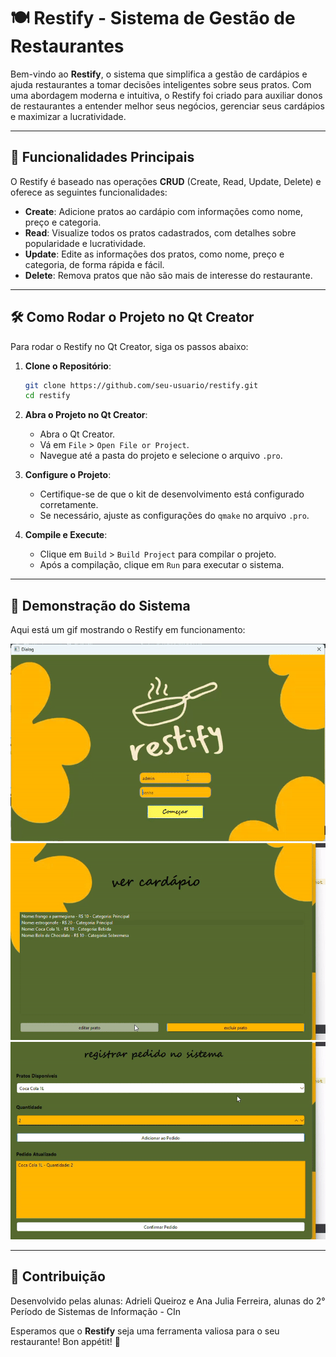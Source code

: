 # 🍽️ **Restify** - Sistema de Gestão de Restaurantes

Bem-vindo ao **Restify**, o sistema que simplifica a gestão de cardápios e ajuda restaurantes a tomar decisões inteligentes sobre seus pratos. Com uma abordagem moderna e intuitiva, o Restify foi criado para auxiliar donos de restaurantes a entender melhor seus negócios, gerenciar seus cardápios e maximizar a lucratividade.

---

## 🚀 **Funcionalidades Principais**

O Restify é baseado nas operações **CRUD** (Create, Read, Update, Delete) e oferece as seguintes funcionalidades:

- **Create**: Adicione pratos ao cardápio com informações como nome, preço e categoria.
- **Read**: Visualize todos os pratos cadastrados, com detalhes sobre popularidade e lucratividade.
- **Update**: Edite as informações dos pratos, como nome, preço e categoria, de forma rápida e fácil.
- **Delete**: Remova pratos que não são mais de interesse do restaurante.

---

## 🛠️ **Como Rodar o Projeto no Qt Creator**

Para rodar o Restify no Qt Creator, siga os passos abaixo:

1. **Clone o Repositório**:
   ```bash
   git clone https://github.com/seu-usuario/restify.git
   cd restify
   ```

2. **Abra o Projeto no Qt Creator**:
   - Abra o Qt Creator.
   - Vá em `File` > `Open File or Project`.
   - Navegue até a pasta do projeto e selecione o arquivo `.pro`.

3. **Configure o Projeto**:
   - Certifique-se de que o kit de desenvolvimento está configurado corretamente.
   - Se necessário, ajuste as configurações do `qmake` no arquivo `.pro`.

4. **Compile e Execute**:
   - Clique em `Build` > `Build Project` para compilar o projeto.
   - Após a compilação, clique em `Run` para executar o sistema.

---

## 🎥 **Demonstração do Sistema**

Aqui está um gif mostrando o Restify em funcionamento:

<img src = "https://github.com/jujubsfs/restify3/blob/master/restify_parte1.gif" width = "800px" />
<img src = "https://github.com/jujubsfs/restify3/blob/master/restify_parte2.gif" width = "800px" />
<img src = "https://github.com/jujubsfs/restify3/blob/master/restify_parte3.gif" width = "800px" />

---

## 📝 **Contribuição**

Desenvolvido pelas alunas:
Adrieli Queiroz e Ana Julia Ferreira, alunas do 2° Período de Sistemas de Informação - CIn

Esperamos que o **Restify** seja uma ferramenta valiosa para o seu restaurante! Bon appétit! 🍴

